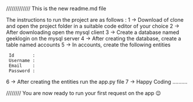 ///////////// This is the new readme.md file 


The instructions to run the project are as follows :
1 -> Download of clone and open the project folder in a suitable code editor of your choice
2 -> After downloading open the mysql client
3 -> Create a database named geeklogin on the mysql server
4 -> After creating the database, create a table named accounts
5 -> In accounts, create the following entities

     Id       : 
     Username :
     Email    :
     Password :
     
6 -> After creating the entities run the app.py file
7 -> Happy Coding .......... 



//////// You are now ready to run your first request on the app 😉
